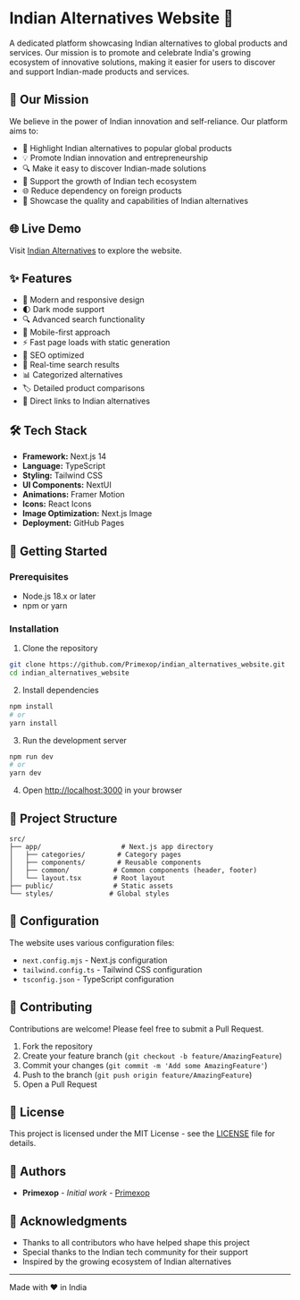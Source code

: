 # Indian Alternatives Website 🌟

A dedicated platform showcasing Indian alternatives to global products and services. Our mission is to promote and celebrate India's growing ecosystem of innovative solutions, making it easier for users to discover and support Indian-made products and services.

## 🎯 Our Mission

We believe in the power of Indian innovation and self-reliance. Our platform aims to:

- 🌟 Highlight Indian alternatives to popular global products
- 💡 Promote Indian innovation and entrepreneurship
- 🔍 Make it easy to discover Indian-made solutions
- 🤝 Support the growth of Indian tech ecosystem
- 🌐 Reduce dependency on foreign products
- 📱 Showcase the quality and capabilities of Indian alternatives

## 🌐 Live Demo
Visit [Indian Alternatives](https://indian-alternatives.com) to explore the website.

## ✨ Features

- 🎨 Modern and responsive design
- 🌓 Dark mode support
- 🔍 Advanced search functionality
- 📱 Mobile-first approach
- ⚡ Fast page loads with static generation
- 🎯 SEO optimized
- 🔄 Real-time search results
- 📊 Categorized alternatives
- 🏷️ Detailed product comparisons
- 🔗 Direct links to Indian alternatives

## 🛠️ Tech Stack

- **Framework:** Next.js 14
- **Language:** TypeScript
- **Styling:** Tailwind CSS
- **UI Components:** NextUI
- **Animations:** Framer Motion
- **Icons:** React Icons
- **Image Optimization:** Next.js Image
- **Deployment:** GitHub Pages

## 🚀 Getting Started

### Prerequisites

- Node.js 18.x or later
- npm or yarn

### Installation

1. Clone the repository
```bash
git clone https://github.com/Primexop/indian_alternatives_website.git
cd indian_alternatives_website
```

2. Install dependencies
```bash
npm install
# or
yarn install
```

3. Run the development server
```bash
npm run dev
# or
yarn dev
```

4. Open [http://localhost:3000](http://localhost:3000) in your browser

## 📁 Project Structure

```
src/
├── app/                    # Next.js app directory
│   ├── categories/        # Category pages
│   ├── components/        # Reusable components
│   ├── common/           # Common components (header, footer)
│   └── layout.tsx        # Root layout
├── public/               # Static assets
└── styles/              # Global styles
```

## 🔧 Configuration

The website uses various configuration files:

- `next.config.mjs` - Next.js configuration
- `tailwind.config.ts` - Tailwind CSS configuration
- `tsconfig.json` - TypeScript configuration

## 🤝 Contributing

Contributions are welcome! Please feel free to submit a Pull Request.

1. Fork the repository
2. Create your feature branch (`git checkout -b feature/AmazingFeature`)
3. Commit your changes (`git commit -m 'Add some AmazingFeature'`)
4. Push to the branch (`git push origin feature/AmazingFeature`)
5. Open a Pull Request

## 📝 License

This project is licensed under the MIT License - see the [LICENSE](LICENSE) file for details.

## 👥 Authors

- **Primexop** - *Initial work* - [Primexop](https://github.com/Primexop)

## 🙏 Acknowledgments

- Thanks to all contributors who have helped shape this project
- Special thanks to the Indian tech community for their support
- Inspired by the growing ecosystem of Indian alternatives

---

Made with ❤️ in India